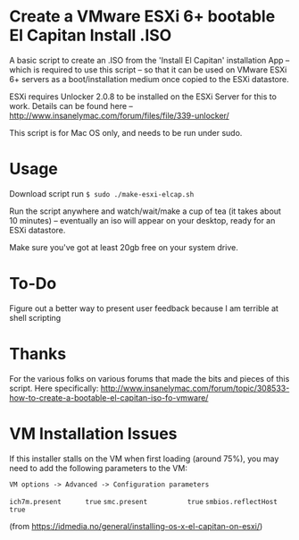 # Create a VMware ESXi 6+ bootable El Capitan Install .ISO

A basic script to create an .ISO from the 'Install El Capitan' installation App – which is required to use this script – so that it can be used on VMware ESXi 6+ servers as a boot/installation medium once copied to the ESXi datastore.

ESXi requires Unlocker 2.0.8 to be installed on the ESXi Server for this to work. Details can be found here – http://www.insanelymac.com/forum/files/file/339-unlocker/

This script is for Mac OS only, and needs to be run under sudo.

# Usage

Download script
run `$ sudo ./make-esxi-elcap.sh`

Run the script anywhere and watch/wait/make a cup of tea (it takes about 10 minutes) – eventually an iso will appear on your desktop, ready for an ESXi datastore.

Make sure you've got at least 20gb free on your system drive.

# To-Do

Figure out a better way to present user feedback because I am terrible at shell scripting

# Thanks

For the various folks on various forums that made the bits and pieces of this script. Here specifically: http://www.insanelymac.com/forum/topic/308533-how-to-create-a-bootable-el-capitan-iso-fo-vmware/

# VM Installation Issues
If this installer stalls on the VM when first loading (around 75%), you may need to add the following parameters to the VM:

`VM options -> Advanced -> Configuration parameters`

`ich7m.present	    true`
`smc.present	      true`
`smbios.reflectHost	true`

(from https://idmedia.no/general/installing-os-x-el-capitan-on-esxi/)


